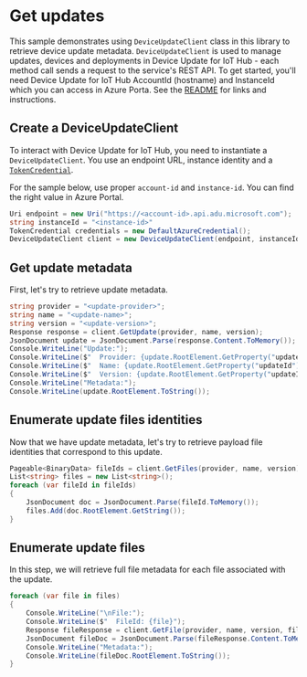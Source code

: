 # Get updates

This sample demonstrates using `DeviceUpdateClient` class in this library to retrieve device update metadata. `DeviceUpdateClient` is used to manage updates, devices and deployments in Device Update for IoT Hub - each method call sends a request to the service's REST API.  To get started, you'll need Device Update for IoT Hub AccountId (hostname) and InstanceId which you can access in Azure Porta. See the [README](https://github.com/Azure/azure-sdk-for-net/tree/main/sdk/deviceupdate/Azure.IoT.DeviceUpdate/README.md) for links and instructions.

 ## Create a DeviceUpdateClient
 
To interact with Device Update for IoT Hub, you need to instantiate a `DeviceUpdateClient`. You use an endpoint URL, instance identity and a [`TokenCredential`](https://github.com/Azure/azure-sdk-for-net/blob/main/sdk/identity/Azure.Identity/README.md#credentials).
 
For the sample below, use proper `account-id` and `instance-id`. You can find the right value in Azure Portal.

```C# Snippet:AzDeviceUpdateSample2_CreateDeviceUpdateClient
Uri endpoint = new Uri("https://<account-id>.api.adu.microsoft.com");
string instanceId = "<instance-id>"
TokenCredential credentials = new DefaultAzureCredential();
DeviceUpdateClient client = new DeviceUpdateClient(endpoint, instanceId, credentials);
```

## Get update metadata

First, let's try to retrieve update metadata.

```C# Snippet:AzDeviceUpdateSample2_GetUpdate
string provider = "<update-provider>";
string name = "<update-name>";
string version = "<update-version>";
Response response = client.GetUpdate(provider, name, version);
JsonDocument update = JsonDocument.Parse(response.Content.ToMemory());
Console.WriteLine("Update:");
Console.WriteLine($"  Provider: {update.RootElement.GetProperty("updateId").GetProperty("provider").GetString()}");
Console.WriteLine($"  Name: {update.RootElement.GetProperty("updateId").GetProperty("name").GetString()}");
Console.WriteLine($"  Version: {update.RootElement.GetProperty("updateId").GetProperty("version").GetString()}");
Console.WriteLine("Metadata:");
Console.WriteLine(update.RootElement.ToString());
```

## Enumerate update files identities

Now that we have update metadata, let's try to retrieve payload file identities that correspond to this update.

```C# Snippet:AzDeviceUpdateSample2_EnumerateUpdateFileIdentities
Pageable<BinaryData> fileIds = client.GetFiles(provider, name, version);
List<string> files = new List<string>();
foreach (var fileId in fileIds)
{
    JsonDocument doc = JsonDocument.Parse(fileId.ToMemory());
    files.Add(doc.RootElement.GetString());
}
```

## Enumerate update files

In this step, we will retrieve full file metadata for each file associated with the update.

```C# Snippet:AzDeviceUpdateSample2_EnumerateUpdateFiles
foreach (var file in files)
{
    Console.WriteLine("\nFile:");
    Console.WriteLine($"  FileId: {file}");
    Response fileResponse = client.GetFile(provider, name, version, file);
    JsonDocument fileDoc = JsonDocument.Parse(fileResponse.Content.ToMemory());
    Console.WriteLine("Metadata:");
    Console.WriteLine(fileDoc.RootElement.ToString());
}
```
